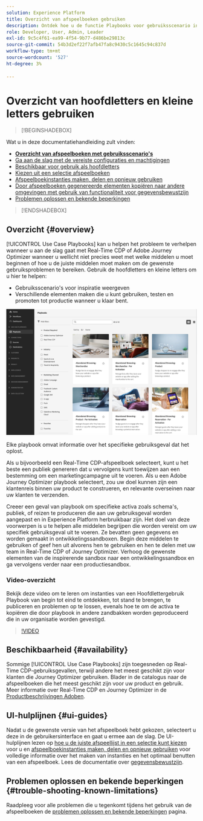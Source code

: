 ```yaml
---
solution: Experience Platform
title: Overzicht van afspeelboeken gebruiken
description: Ontdek hoe u de functie Playbooks voor gebruiksscenario in Experience Platform kunt gebruiken om aan de slag te gaan met verschillende situaties voor marketingdoeleinden
role: Developer, User, Admin, Leader
exl-id: 9c5c4f61-ea99-4f54-9b77-d486be29813c
source-git-commit: 54b3d2ef22f7afb47fa8c9430c5c1645c94c837d
workflow-type: tm+mt
source-wordcount: '527'
ht-degree: 3%

---
```


# Overzicht van hoofdletters en kleine letters gebruiken

>[!BEGINSHADEBOX]

Wat u in deze documentatiehandleiding zult vinden:

* **[Overzicht van afspeelboeken met gebruiksscenario&#39;s](#overview)**
* [Ga aan de slag met de vereiste configuraties en machtigingen](/help/use-case-playbooks/playbooks/get-started.md)
* [Beschikbaar voor gebruik als hoofdletters](/help/use-case-playbooks/playbooks/playbooks-list.md)
* [Kiezen uit een selectie afspeelboeken](/help/use-case-playbooks/playbooks/choose.md)
* [Afspeelboekinstanties maken, delen en opnieuw gebruiken](/help/use-case-playbooks/playbooks/create-share-reuse.md)
* [Door afspeelboeken gegenereerde elementen kopiëren naar andere omgevingen met gebruik van functionaliteit voor gegevensbewustzijn](/help/use-case-playbooks/playbooks/data-awareness.md)
* [Problemen oplossen en bekende beperkingen](troubleshooting.md)

>[!ENDSHADEBOX]

## Overzicht {#overview}

[!UICONTROL Use Case Playbooks] kan u helpen het probleem te verhelpen wanneer u aan de slag gaat met Real-Time CDP of Adobe Journey Optimizer wanneer u wellicht niet precies weet met welke middelen u moet beginnen of hoe u de juiste middelen moet maken om de gewenste gebruiksproblemen te bereiken. Gebruik de hoofdletters en kleine letters om u hier te helpen:

* Gebruiksscenario&#39;s voor inspiratie weergeven
* Verschillende elementen maken die u kunt gebruiken, testen en promoten tot productie wanneer u klaar bent.

![Weergave van alle afspeelboeken](/help/use-case-playbooks/assets/playbooks/overview/playbooks-landing-page.png)

Elke playbook omvat informatie over het specifieke gebruiksgeval dat het oplost.

Als u bijvoorbeeld een Real-Time CDP-afspeelboek selecteert, kunt u het beste een publiek genereren dat u vervolgens kunt toewijzen aan een bestemming om een marketingcampagne uit te voeren. Als u een Adobe Journey Optimizer playbook selecteert, zou uw doel kunnen zijn een klantenreis binnen uw product te construeren, en relevante overseinen naar uw klanten te verzenden.

Creeer een geval van playbook om specifieke activa zoals schema&#39;s, publiek, of reizen te produceren die aan uw gebruiksgeval worden aangepast en in Experience Platform herbruikbaar zijn. Het doel van deze voorwerpen is u te helpen alle middelen begrijpen die worden vereist om uw specifiek gebruiksgeval uit te voeren. Ze bevatten geen gegevens en worden gemaakt in ontwikkelingssandboxen. Begin deze middelen te gebruiken of geef hen uit alvorens hen te gebruiken en hen te delen met uw team in Real-Time CDP of Journey Optimizer. Verhoog de gewenste elementen van de inspirerende sandbox naar een ontwikkelingssandbox en ga vervolgens verder naar een productiesandbox.

### Video-overzicht

Bekijk deze video om te leren om instanties van een Hoofdlettergebruik Playbook van begin tot eind te ontdekken, tot stand te brengen, te publiceren en problemen op te lossen, evenals hoe te om de activa te kopiëren die door playbook in andere zandbakken worden geproduceerd die in uw organisatie worden gevestigd.

>[!VIDEO](https://video.tv.adobe.com/v/3427058/?learn=on)

## Beschikbaarheid {#availability}

Sommige [!UICONTROL Use Case Playbooks] zijn toegesneden op Real-Time CDP-gebruiksgevallen, terwijl andere het meest geschikt zijn voor klanten die Journey Optimizer gebruiken. Blader in de catalogus naar de afspeelboeken die het meest geschikt zijn voor uw product en gebruik. Meer informatie over Real-Time CDP en Journey Optimizer in de [Productbeschrijvingen Adoben](https://helpx.adobe.com/legal/product-descriptions.html).

## UI-hulplijnen {#ui-guides}

Nadat u de gewenste versie van het afspeelboek hebt gekozen, selecteert u deze in de gebruikersinterface en gaat u ermee aan de slag. De UI-hulplijnen lezen op [hoe u de juiste afspeellijst in een selectie kunt kiezen](/help/use-case-playbooks/playbooks/choose.md) voor u en [afspeelboekinstanties maken, delen en opnieuw gebruiken](/help/use-case-playbooks/playbooks/create-share-reuse.md) voor volledige informatie over het maken van instanties en het optimaal benutten van een afspeelboek. Lees de documentatie over [gegevensbewustzijn](/help/use-case-playbooks/playbooks/data-awareness.md).

## Problemen oplossen en bekende beperkingen {#trouble-shooting-known-limitations}

Raadpleeg voor alle problemen die u tegenkomt tijdens het gebruik van de afspeelboeken de [problemen oplossen en bekende beperkingen](/help/use-case-playbooks/playbooks/troubleshooting.md) pagina.
